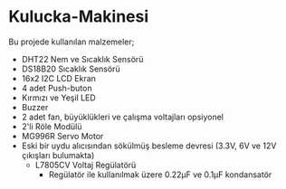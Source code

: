 # Kulucka-Makinesi

Bu projede kullanılan malzemeler;
- DHT22 Nem ve Sıcaklık Sensörü
- DS18B20 Sıcaklık Sensörü
- 16x2 I2C LCD Ekran
- 4 adet Push-buton
- Kırmızı ve Yeşil LED
- Buzzer
- 2 adet fan, büyüklükleri ve çalışma voltajları opsiyonel
- 2'li Röle Modülü
- MG996R Servo Motor
- Eski bir uydu alıcısından sökülmüş besleme devresi (3.3V, 6V ve 12V çıkışları bulumakta)
  - L7805CV Voltaj Regülatörü
    - Regülatör ile kullanılmak üzere 0.22µF ve 0.1µF kondansatör
